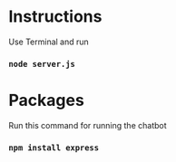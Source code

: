 #  Instructions 

Use Terminal and run 

### `node server.js`

# Packages

Run this command for running the chatbot 

### `npm install express`